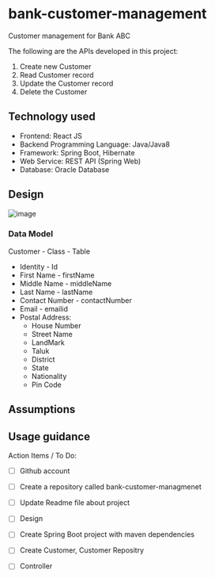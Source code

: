 # bank-customer-management
Customer management for Bank ABC

The following are the APIs developed in this project:

1. Create new Customer
2. Read Customer record
3. Update the Customer record
4. Delete the Customer

## Technology used
- Frontend: React JS
- Backend Programming Language: Java/Java8
- Framework: Spring Boot, Hibernate
- Web Service: REST API (Spring Web)
- Database: Oracle Database


## Design

![image](https://github.com/AnandAili/bank-customer-management/assets/11077456/45104478-d6ce-41d0-ac2b-ef3c525b5be0)

### Data Model
Customer - Class - Table
- Identity - Id
- First Name - firstName
- Middle Name - middleName
- Last Name - lastName
- Contact Number - contactNumber
- Email - emailid
- Postal Address:
  - House Number
  - Street Name
  - LandMark
  - Taluk
  - District
  - State
  - Nationality
  - Pin Code


## Assumptions

## Usage guidance


Action Items / To Do:
- [ ] Github account
- [ ] Create a repository called bank-customer-managmenet
- [ ] Update Readme file about project
- [ ] Design 
- [ ] Create Spring Boot project with maven dependencies
- [ ] Create Customer, Customer Repositry 
- [ ] Controller


